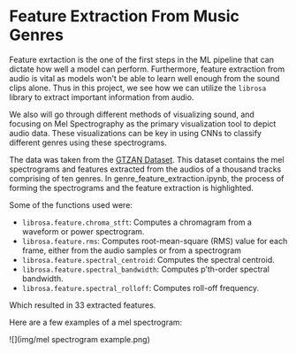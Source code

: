 # Feature Extraction From Music Genres

Feature exrtaction is the one of the first steps in the ML pipeline that can dictate how well a model can perform. Furthermore, feature extraction from audio is vital as models won't be able to learn well enough from the sound clips alone. Thus in this project, we see how we can utilize the ```librosa``` library to extract important information from audio.

We also will go through different methods of visualizing sound, and focusing on Mel Spectrography as the primary visualization tool to depict audio data. These visualizations can be key in using CNNs to classify different genres using these spectrograms. 

The data was taken from the [GTZAN Dataset](https://www.kaggle.com/datasets/andradaolteanu/gtzan-dataset-music-genre-classification). This dataset contains the mel spectrograms and features extracted from the audios of a thousand tracks comprising of ten genres. In genre_feature_extraction.ipynb, the process of forming the spectrograms and the feature extraction is highlighted. 

Some of the functions used were:

* `librosa.feature.chroma_stft`: Computes a chromagram from a waveform or power spectrogram.
* `librosa.feature.rms`: Computes root-mean-square (RMS) value for each frame, either from the audio samples or from a spectrogram
* `librosa.feature.spectral_centroid`: Computes the spectral centroid.
* `librosa.feature.spectral_bandwidth`: Computes p’th-order spectral bandwidth.
* `librosa.feature.spectral_rolloff`: Computes roll-off frequency.

Which resulted in 33 extracted features.


Here are a few examples of a mel spectrogram:

![](img/mel spectrogram example.png)

